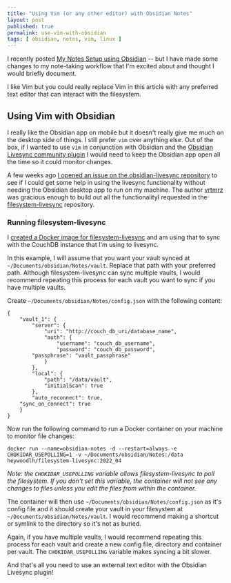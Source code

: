 ```yaml
---
title: "Using Vim (or any other editor) with Obsidian Notes"
layout: post
published: true
permalink: use-vim-with-obsidian 
tags: [ obsidian, notes, vim, linux ]
---
```


I recently posted [My Notes Setup using Obsidian](https://heywoodlh.io/notes-with-obsidian) -- but I have made some changes to my note-taking workflow that I'm excited about and thought I would briefly document.

I like Vim but you could really replace Vim in this article with any preferred text editor that can interact with the filesystem.

## Using Vim with Obsidian

I really like the Obsidian app on mobile but it doesn't really give me much on the desktop side of things. I still prefer `vim` over anything else. Out of the box, if I wanted to use `vim` in conjunction with Obsidian and the [Obsidian Livesync community plugin](https://github.com/vrtmrz/obsidian-livesync) I would need to keep the Obsidian app open all the time so it could monitor changes. 

A few weeks ago [I opened an issue on the obsidian-livesync repository](https://github.com/vrtmrz/obsidian-livesync/issues/57) to see if I could get some help in using the livesync functionality without needing the Obsidian desktop app to run on my machine. The author [vrtmrz](https://github.com/vrtmrz) was gracious enough to build out all the functionalityI requested in the [filesystem-livesync](https://github.com/vrtmrz/filesystem-livesync) repository.

### Running filesystem-livesync

I [created a Docker image for filesystem-livesync](https://hub.docker.com/r/heywoodlh/filesystem-livesync) and am using that to sync with the CouchDB instance that I'm using to livesync.

In this example, I will assume that you want your vault synced at `~/Documents/obsidian/Notes/vault`. Replace that path with your preferred path. Although filesystem-livesync can sync multiple vaults, I would recommend repeating this process for each vault you want to sync if you have multiple vaults.

Create `~/Documents/obsidian/Notes/config.json` with the following content:

```
{
    "vault_1": {
        "server": {
            "uri": "http://couch_db_uri/database_name",
            "auth": {
                "username": "couch_db_username",
                "password": "couch_db_password",
		"passphrase": "vault_passphrase"
            }
        },
        "local": {
            "path": "/data/vault",
            "initialScan": true
        },
        "auto_reconnect": true,
	"sync_on_connect": true 
    }
}
```

Now run the following command to run a Docker container on your machine to monitor file changes:

```
docker run --name=obsidian-notes -d --restart=always -e CHOKIDAR_USEPOLLING=1 -v ~/Documents/obsidian/Notes:/data heywoodlh/filesystem-livesync:2022_04
```

_Note: the `CHOKIDAR_USEPOLLING` variable allows filesystem-livesync to poll the filesystem. If you don't set this variable, the container will not see any changes to files unless you edit the files from within the container._

The container will then use `~/Documents/obsidian/Notes/config.json` as it's config file and it should create your vault in your filesystem at `~/Documents/obsidian/Notes/vault`. I would recommend making a shortcut or symlink to the directory so it's not as buried.

Again, if you have multiple vaults, I would recommend repeating this process for each vault and create a new config file, directory and container per vault. The `CHOKIDAR_USEPOLLING` variable makes syncing a bit slower.

And that's all you need to use an external text editor with the Obsidian Livesync plugin!

